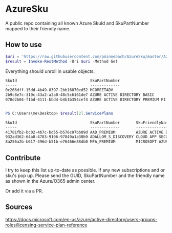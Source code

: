 # AzureSku
A public repo containing all known Azure SkuId and SkuPartNumber mapped to their friendly name.

## How to use

```PowerShell
$uri = 'https://raw.githubusercontent.com/pminnebach/AzureSku/master/AzureSku.json'
$result = Invoke-RestMethod -Uri $uri -Method Get
```

Everything should unroll in usable objects.

```PowerShell
SkuId                                SkuPartNumber                     SkuFriendlyName    ServicePlans
-----                                -------------                     ---------------    ------------
0c266dff-15dd-4b49-8397-2bb16070ed52 MCOMEETADV                        AUDIO CONFERENCING {@{SkuId=3e26ee1f-8a5f-4d52-aee2-b81ce45c8f40; SkuPartNumber=MCOMEETADV; SkuFriendlyName=AUDIO CONFERENCING}}
2b9c8e7c-319c-43a2-a2a0-48c5c6161de7 AZURE ACTIVE DIRECTORY BASIC      AAD_BASIC          {@{SkuId=c4da7f8a-5ee2-4c99-a7e1-87d2df57f6fe; SkuPartNumber=AAD_BASIC; SkuFriendlyName=MICROSOFT AZURE ACTIVE...
078d2b04-f1bd-4111-bbd4-b4b1b354cef4 AZURE ACTIVE DIRECTORY PREMIUM P1 AAD_PREMIUM        {@{SkuId=41781fb2-bc02-4b7c-bd55-b576c07bb09d; SkuPartNumber=AAD_PREMIUM; SkuFriendlyName=AZURE ACTIVE DIRECTO...


PS C:\Users\me\Desktop> $result[2].ServicePlans

SkuId                                SkuPartNumber       SkuFriendlyName
-----                                -------------       ---------------
41781fb2-bc02-4b7c-bd55-b576c07bb09d AAD_PREMIUM         AZURE ACTIVE DIRECTORY PREMIUM P1
932ad362-64a8-4783-9106-97849a1a30b9 ADALLOM_S_DISCOVERY CLOUD APP SECURITY DISCOVERY
8a256a2b-b617-496d-b51b-e76466e88db0 MFA_PREMIUM         MICROSOFT AZURE MULTI-FACTOR AUTHENTICATION
```

## Contribute

I try to keep this list up-to-date as possible. If any new subscriptions and or sku's pop up. Please send the GUID, SkuPartNumber and the friendly name as shown in the Azure/O365 admin center.

Or add it via a PR.

## Sources

https://docs.microsoft.com/en-us/azure/active-directory/users-groups-roles/licensing-service-plan-reference

